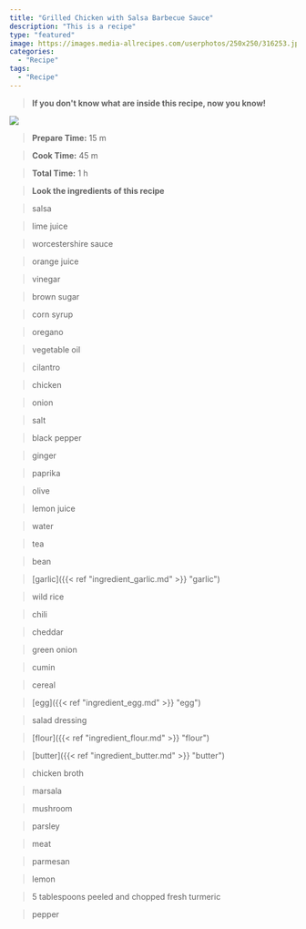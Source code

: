 ```yaml
---
title: "Grilled Chicken with Salsa Barbecue Sauce"
description: "This is a recipe"
type: "featured"
image: https://images.media-allrecipes.com/userphotos/250x250/316253.jpg
categories: 
  - "Recipe"
tags: 
  - "Recipe"
---
```



>**If you don't know what are inside this recipe, now you know!**

![](../images/Recipes-Banner.jpg)
> **Prepare Time:** 15 m


> **Cook Time:** 45 m


> **Total Time:** 1 h

> **Look the ingredients of this recipe**

> salsa

> lime juice

> worcestershire sauce

> orange juice

> vinegar

> brown sugar

> corn syrup

> oregano

> vegetable oil

> cilantro

> chicken

> onion

> salt

> black pepper

> ginger

> paprika

> olive

> lemon juice

> water

> tea

> bean

> [garlic]({{< ref "ingredient_garlic.md" >}} "garlic")

> wild rice

> chili

> cheddar

> green onion

> cumin

> cereal

> [egg]({{< ref "ingredient_egg.md" >}} "egg")

> salad dressing

> [flour]({{< ref "ingredient_flour.md" >}} "flour")

> [butter]({{< ref "ingredient_butter.md" >}} "butter")

> chicken broth

> marsala

> mushroom

> parsley

> meat

> parmesan

> lemon

> 5 tablespoons peeled and chopped fresh turmeric

> pepper

